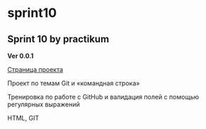 # sprint10
## Sprint 10 by practikum
**Ver 0.0.1**

[Страница проекта](https://ptrch.github.io/sprint10/)

Проект по темам Git и «командная строка»

Тренировка по работе с GitHub и валидация полей с помощью регулярных выражений

HTML, GIT